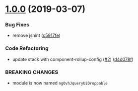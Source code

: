 # [1.0.0](https://github.com/ovh-ux/ng-ovh-jquery-ui-droppable/compare/0.1.1...1.0.0) (2019-03-07)


### Bug Fixes

* remove jshint ([c5917fe](https://github.com/ovh-ux/ng-ovh-jquery-ui-droppable/commit/c5917fe))


### Code Refactoring

* update stack with component-rollup-config ([#2](https://github.com/ovh-ux/ng-ovh-jquery-ui-droppable/issues/2)) ([d4d078f](https://github.com/ovh-ux/ng-ovh-jquery-ui-droppable/commit/d4d078f))


### BREAKING CHANGES

* module is now named `ngOvhJqueryUiDroppable`



